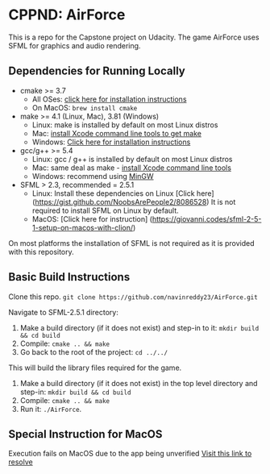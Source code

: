 # CPPND: AirForce

This is a repo for the Capstone project on Udacity. The game AirForce uses SFML for graphics and audio rendering. 

## Dependencies for Running Locally
* cmake >= 3.7
  * All OSes: [click here for installation instructions](https://cmake.org/install/)
  * On MacOS: `brew install cmake`
* make >= 4.1 (Linux, Mac), 3.81 (Windows)
  * Linux: make is installed by default on most Linux distros
  * Mac: [install Xcode command line tools to get make](https://developer.apple.com/xcode/features/)
  * Windows: [Click here for installation instructions](http://gnuwin32.sourceforge.net/packages/make.htm)
* gcc/g++ >= 5.4
  * Linux: gcc / g++ is installed by default on most Linux distros
  * Mac: same deal as make - [install Xcode command line tools](https://developer.apple.com/xcode/features/)
  * Windows: recommend using [MinGW](http://www.mingw.org/)
* SFML > 2.3, recommended = 2.5.1
  * Linux: Install these dependencies on Linux [Click here] (https://gist.github.com/NoobsArePeople2/8086528)
    It is not required to install SFML on Linux by default.
  * MacOS: [Click here for instruction] (https://giovanni.codes/sfml-2-5-1-setup-on-macos-with-clion/)

On most platforms the installation of SFML is not required as it is provided with this repository.

## Basic Build Instructions

Clone this repo. `git clone https://github.com/navinreddy23/AirForce.git`

Navigate to SFML-2.5.1 directory:

1. Make a build directory (if it does not exist) and step-in to it: `mkdir build && cd build`
2. Compile: `cmake .. && make`
3. Go back to the root of the project: `cd ../../`

This will build the library files required for the game.

1. Make a build directory (if it does not exist) in the top level directory and step-in: `mkdir build && cd build`
2. Compile: `cmake .. && make`
3. Run it: `./AirForce`.

## Special Instruction for MacOS

Execution fails on MacOS due to the app being unverified [Visit this link to resolve](https://github.com/hashicorp/terraform/issues/23033)

